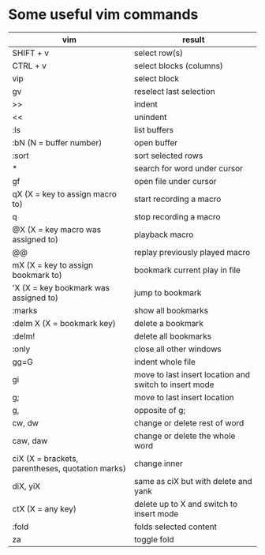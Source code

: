 # Some useful vim commands

| vim                                              | result                                                 |
| -----------------------                          | ------------------                                     |
| SHIFT + v                                        | select row(s)                                          |
| CTRL + v                                         | select blocks (columns)                                |
| vip                                              | select block                                           |
| gv                                               | reselect last selection                                |
| >>                                               | indent                                                 |
| <<                                               | unindent                                               |
| :ls                                              | list buffers                                           |
| :bN (N = buffer number)                          | open buffer                                            |
| :sort                                            | sort selected rows                                     |
| *                                                | search for word under cursor                           |
| gf                                               | open file under cursor                                 |
| qX (X = key to assign macro to)                  | start recording a macro                                |
| q                                                | stop recording a macro                                 |
| @X (X = key macro was assigned to)               | playback macro                                         |
| @@                                               | replay previously played macro                         |
| mX (X = key to assign bookmark to)               | bookmark current play in file                          |
| 'X (X = key bookmark was assigned to)            | jump to bookmark                                       |
| :marks                                           | show all bookmarks                                     |
| :delm X (X = bookmark key)                       | delete a bookmark                                      |
| :delm!                                           | delete all bookmarks                                   |
| :only                                            | close all other windows                                |
| gg=G                                             | indent whole file                                      |
| gi                                               | move to last insert location and switch to insert mode |
| g;                                               | move to last insert location                           |
| g,                                               | opposite of g;                                         |
| cw, dw                                           | change or delete rest of word                          |
| caw, daw                                         | change or delete the whole word                        |
| ciX (X = brackets, parentheses, quotation marks) | change inner                                           |
| diX, yiX                                         | same as ciX but with delete and yank                   |
| ctX (X = any key)                                | delete up to X and switch to insert mode               |
| :fold                                            | folds selected content                                 |
| za                                               | toggle fold                                            |
